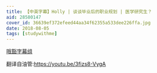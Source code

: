 ```yaml
---
title: 【中英字幕】Holly | 谈谈毕业后的职业规划 | 医学研究生？
aid: 28580147
cover_id: 36639ef372efeed44aa34f62355a533dee226ffa.jpg
date: 2018-08-05
tags: [studywithme]
---
```

[哦豁字幕组](https://www.bilibili.com/video/av28580147)

翻译自油管:https://youtu.be/3fizs8-VygA 
